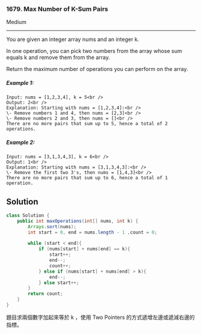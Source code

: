 ### 1679. Max Number of K-Sum Pairs
Medium

------------

You are given an integer array nums and an integer k.

In one operation, you can pick two numbers from the array whose sum equals k and remove them from the array.

Return the maximum number of operations you can perform on the array.

##### Example 1:

```
Input: nums = [1,2,3,4], k = 5<br />
Output: 2<br />
Explanation: Starting with nums = [1,2,3,4]:<br />
\- Remove numbers 1 and 4, then nums = [2,3]<br />
\- Remove numbers 2 and 3, then nums = []<br />
There are no more pairs that sum up to 5, hence a total of 2 operations.
```

##### Example 2:

```
Input: nums = [3,1,3,4,3], k = 6<br />
Output: 1<br />
Explanation: Starting with nums = [3,1,3,4,3]:<br />
\- Remove the first two 3's, then nums = [1,4,3]<br />
There are no more pairs that sum up to 6, hence a total of 1 operation.
```

## Solution
```java
class Solution {
    public int maxOperations(int[] nums, int k) {
        Arrays.sort(nums);
        int start = 0, end = nums.length - 1 ,count = 0;
        
        while (start < end){
            if (nums[start] + nums[end] == k){
                start++;
                end--;
                count++;
            } else if (nums[start] + nums[end] > k){
                end--;
            } else start++;
        }
        return count;
    }
}
```
題目求兩個數字加起來等於 k ，使用 Two Pointers 的方式遞增左邊或遞減右邊的指標。